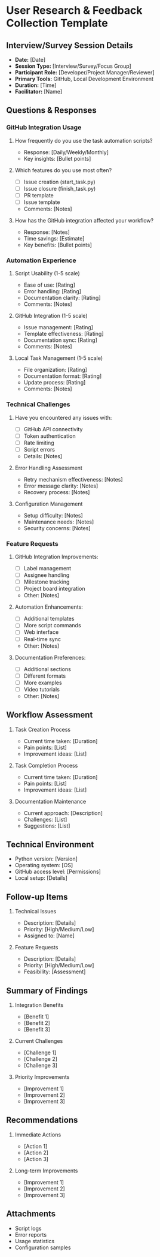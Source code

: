 # User Research & Feedback Collection Template

## Interview/Survey Session Details
- **Date:** [Date]
- **Session Type:** [Interview/Survey/Focus Group]
- **Participant Role:** [Developer/Project Manager/Reviewer]
- **Primary Tools:** GitHub, Local Development Environment
- **Duration:** [Time]
- **Facilitator:** [Name]

## Questions & Responses

### GitHub Integration Usage
1. How frequently do you use the task automation scripts?
   - Response: [Daily/Weekly/Monthly]
   - Key insights: [Bullet points]

2. Which features do you use most often?
   - [ ] Issue creation (start_task.py)
   - [ ] Issue closure (finish_task.py)
   - [ ] PR template
   - [ ] Issue template
   - Comments: [Notes]

3. How has the GitHub integration affected your workflow?
   - Response: [Notes]
   - Time savings: [Estimate]
   - Key benefits: [Bullet points]

### Automation Experience
1. Script Usability (1-5 scale)
   - Ease of use: [Rating]
   - Error handling: [Rating]
   - Documentation clarity: [Rating]
   - Comments: [Notes]

2. GitHub Integration (1-5 scale)
   - Issue management: [Rating]
   - Template effectiveness: [Rating]
   - Documentation sync: [Rating]
   - Comments: [Notes]

3. Local Task Management (1-5 scale)
   - File organization: [Rating]
   - Documentation format: [Rating]
   - Update process: [Rating]
   - Comments: [Notes]

### Technical Challenges
1. Have you encountered any issues with:
   - [ ] GitHub API connectivity
   - [ ] Token authentication
   - [ ] Rate limiting
   - [ ] Script errors
   - Details: [Notes]

2. Error Handling Assessment
   - Retry mechanism effectiveness: [Notes]
   - Error message clarity: [Notes]
   - Recovery process: [Notes]

3. Configuration Management
   - Setup difficulty: [Notes]
   - Maintenance needs: [Notes]
   - Security concerns: [Notes]

### Feature Requests
1. GitHub Integration Improvements:
   - [ ] Label management
   - [ ] Assignee handling
   - [ ] Milestone tracking
   - [ ] Project board integration
   - Other: [Notes]

2. Automation Enhancements:
   - [ ] Additional templates
   - [ ] More script commands
   - [ ] Web interface
   - [ ] Real-time sync
   - Other: [Notes]

3. Documentation Preferences:
   - [ ] Additional sections
   - [ ] Different formats
   - [ ] More examples
   - [ ] Video tutorials
   - Other: [Notes]

## Workflow Assessment
1. Task Creation Process
   - Current time taken: [Duration]
   - Pain points: [List]
   - Improvement ideas: [List]

2. Task Completion Process
   - Current time taken: [Duration]
   - Pain points: [List]
   - Improvement ideas: [List]

3. Documentation Maintenance
   - Current approach: [Description]
   - Challenges: [List]
   - Suggestions: [List]

## Technical Environment
- Python version: [Version]
- Operating system: [OS]
- GitHub access level: [Permissions]
- Local setup: [Details]

## Follow-up Items
1. Technical Issues
   - Description: [Details]
   - Priority: [High/Medium/Low]
   - Assigned to: [Name]

2. Feature Requests
   - Description: [Details]
   - Priority: [High/Medium/Low]
   - Feasibility: [Assessment]

## Summary of Findings
1. Integration Benefits
   - [Benefit 1]
   - [Benefit 2]
   - [Benefit 3]

2. Current Challenges
   - [Challenge 1]
   - [Challenge 2]
   - [Challenge 3]

3. Priority Improvements
   - [Improvement 1]
   - [Improvement 2]
   - [Improvement 3]

## Recommendations
1. Immediate Actions
   - [Action 1]
   - [Action 2]
   - [Action 3]

2. Long-term Improvements
   - [Improvement 1]
   - [Improvement 2]
   - [Improvement 3]

## Attachments
- Script logs
- Error reports
- Usage statistics
- Configuration samples
